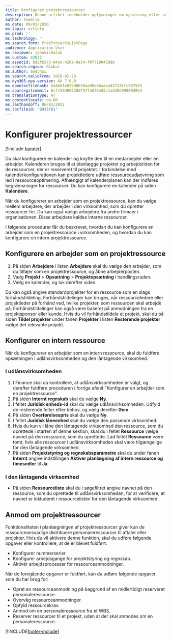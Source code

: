 ```yaml
---
title: Konfigurer projektressourcer
description: Denne artikel indeholder oplysninger om opsætning eller anmodning om projektressourcer.
author: Yowelle
ms.date: 09/01/2020
ms.topic: article
ms.prod: ''
ms.technology: ''
ms.search.form: ProjProjectsListPage
audience: Application User
ms.reviewer: johnmichalak
ms.custom: 82022
ms.assetid: bd2fb375-84c6-428a-8e54-f0f719045898
ms.search.region: Global
ms.author: andchoi
ms.search.validFrom: 2016-02-28
ms.dyn365.ops.version: AX 7.0.0
ms.openlocfilehash: 5a4e6fe829d6b39aed9eb6aaea42f245fc997593
ms.sourcegitcommit: 6cfc50d89528df977a8f6a55c1ad39d99800d9b4
ms.translationtype: HT
ms.contentlocale: da-DK
ms.lasthandoff: 06/03/2022
ms.locfileid: "8933761"
---
```

# <a name="set-up-project-resources"></a>Konfigurer projektressourcer

[!include [banner](../includes/banner.md)]

Du skal konfigurere en kalender og knytte den til en medarbejder eller en arbejder. Kalenderen bruges til at planlægge projektet og arbejdstiden for de ressourcer, der er reserveret til projektet. I forbindelse med kalenderkonfigurationen kan projektledere udføre ressourceudjævning som led i ressourceoptimering. Afhængigt af kalenderplanen kan der indføres begrænsninger for ressourcer. Du kan konfigurere en kalender på siden **Kalendere**.

Når du konfigurerer en arbejder som en projektressource, kan du vælge mellem arbejdere, der arbejder i den virksomhed, som du opretter ressourcer for. Du kan også vælge arbejdere fra andre firmaer i organisationen. Disse arbejdere kaldes interne ressourcer.

I følgende procedurer får du beskrevet, hvordan du kan konfigurere en arbejder som en projektressource i virksomheden, og hvordan du kan konfigurere en intern projektressource.

## <a name="set-up-a-worker-as-a-project-resource"></a>Konfigurere en arbejder som en projektressource

1. På siden **Arbejdere** i listen **Arbejdere** skal du vælge den arbejder, som du tilføjer som en projektressource, og åbne arbejderposten.
2. Vælg **Projekt** &gt; **Opsætning** &gt; **Projektopsætning** i handlingsruden.
3. Vælg en kalender, og luk derefter siden.

Du kan også angive standardprojekter for en ressource som en slags forhåndstildeling. Forhåndstildelinger kan bruges, når ressourceledere eller projektleder på forhånd ved, hvilke projekter, som ressourcen skal arbejde på. Forhåndstildelinger kan også være baseret på anmodningen fra en projektsponsor eller kunde. Hvis du vil forhåndstildele et projekt, skal du på siden **Tildel projekter** under fanen **Projekter** i listen **Resterende projekter** vælge det relevante projekt.

## <a name="set-up-an-intercompany-resource"></a>Konfigurer en intern ressource

Når du konfigurerer en arbejder som en intern ressource, skal du fuldføre opsætningen i udlånsvirksomheden og den låntagende virksomhed.

### <a name="in-the-lending-company"></a>I udlånsvirksomheden

1. I Finance skal du kontrollere, at udlånsvirksomheden er valgt, og derefter fuldføre proceduren i forrige afsnit "Konfigurer en arbejder som en projektressource".
2. På siden **Internt regnskab** skal du vælge **Ny**.
3. I feltet **Juridisk enheds-id** skal du vælge udlånsvirksomheden. Udfyld de resterende felter efter behov, og vælg derefter **Gem**.
4. På siden **Overførelsespris** skal du vælge **Ny**.
5. I feltet **Juridisk låneenhed** skal du vælge den passende virksomhed.
6. Hvis du kun vil låne den låntagende virksomhed den ressource, som du oprettede i starten af denne sektion, skal du i feltet **Ressource** vælge navnet på den ressource, som du oprettede. Lad feltet **Ressource** være tomt, hvis alle ressourcer i udlånsvirksomheden skal være tilgængelige for den låntagende virksomhed.
7. På siden **Projektstyring og regnskabsparametre** skal du under fanen **Internt** angive indstillingen **Aktiver planlægning af intern ressource og timesedler** til **Ja**.

### <a name="in-the-borrowing-company"></a>I den låntagende virksomhed

- På siden **Ressourceliste** skal du i søgefiltret angive navnet på den ressource, som du oprettede til udlånsvirksomheden, for at verificere, at navnet er inkluderet i ressourcelisten for den låntagende virksomhed.

## <a name="request-project-resources"></a>Anmod om projektressourcer
Funktionaliteten i planlægningen af projektressourcer giver kun de ressourceansvarlige distribuere personaleressourcer til aftaler eller projekter. Hvis du vil aktivere denne funktion, skal du udføre følgende opgaver eller kontrollere, at de er blevet fuldført:

- Konfigurer nummerserier.
- Konfigurer arbejdsgange for projektstyring og regnskab.
- Aktivér arbejdsprocesser for ressourceanmodninger.

Når de foregående opgaver er fuldført, kan du udføre følgende opgaver, som du har brug for:

- Opret en ressourceanmodning på baggrund af en midlertidigt reserveret personaleressource.
- Overvåg ressourceanmodninger.
- Opfyld ressourcekrav.
- Anmod om en personaleressource fra et WBS.
- Reserver ressourcer til et projekt, uden at der skal anmodes om en personaleressource.


[!INCLUDE[footer-include](../includes/footer-banner.md)]
